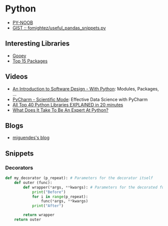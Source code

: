 # Python
  
  * [PY-NOOB](https://github.com/NARCOTIC/PY-NOOB)
  * [GIST :: fomightez/useful_pandas_snippets.py](https://gist.github.com/fomightez/ef57387b5d23106fabd4e02dab6819b4)

## Interesting Libraries
  * [Gooey](https://github.com/chriskiehl/Gooey#what-is-it)
  * [Top 15 Packages](https://python.land/top-15-python-packages)
## Videos

  * [An Introduction to Software Design - With Python](https://www.youtube.com/watch?v=-njsRb8Tn70): Modules, Packages, ...
  * [PyCharm - Scientific Mode](https://www.youtube.com/watch?v=46RjXawJQgg): Effective Data Science with PyCharm
  * [All Top 40 Python Libraries EXPLAINED in 20 minutes](https://www.youtube.com/watch?v=-29x_deQQus)
  * [What Does It Take To Be An Expert At Python?](https://www.youtube.com/watch?v=7lmCu8wz8ro)

## Blogs
  * [miguendes's blog](https://miguendes.me/ )

## Snippets

### Decorators

````python
def my_decorator (p_repeat): # Parameters for the decorator itself
    def outer (func):
        def wrapper(*args, **kwargs): # Parameters for the decorated function
            print("Before")
            for i in range(p_repeat):
                func(*args, **kwargs)
            print("After")

        return wrapper
    return outer

````
